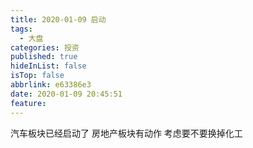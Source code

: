 ```yaml
---
title: 2020-01-09 启动
tags:
  - 大盘
categories: 投资
published: true
hideInList: false
isTop: false
abbrlink: e63386e3
date: 2020-01-09 20:45:51
feature:
---
```

汽车板块已经启动了
房地产板块有动作
考虑要不要换掉化工
<!-- more -->
